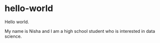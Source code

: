 # hello-world
Hello world.

My name is Nisha and I am a high school student who is interested in data science.
